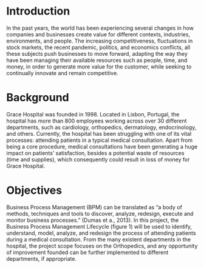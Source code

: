 # Introduction
In the past years, the world has been experiencing several changes in how companies and businesses create value for different contexts, industries, environments, and people. The increasing competitiveness, fluctuations in stock markets, the recent pandemic, politics, and economics conflicts, all these subjects push businesses to move forward, adapting the way they have been managing their available resources such as people, time, and money, in order to generate more value for the customer, while seeking to continually innovate and remain competitive.

# Background
Grace Hospital was founded in 1998. Located in Lisbon, Portugal, the hospital has more than 800 employees working across over 30 different departments, such as cardiology, orthopedics, dermatology, endocrinology, and others. Currently, the hospital has been struggling with one of its vital processes: attending patients in a typical medical consultation. Apart from being a core procedure, medical consultations have been generating a huge impact on patients’ satisfaction, besides a potential waste of resources (time and supplies), which consequently could result in loss of money for Grace Hospital. 

# Objectives
Business Process Management (BPM) can be translated as “a body of methods, techniques and tools to discover, analyze, redesign, execute and monitor business processes.” (Dumas et a., 2013). In this project, the Business Process Management Lifecycle (figure 1) will be used to identify, understand, model, analyze, and redesign the process of attending patients during a medical consultation. From the many existent departments in the hospital, the project scope focuses on the Orthopedics, and any opportunity of improvement founded can be further implemented to different departments, if appropriate.
